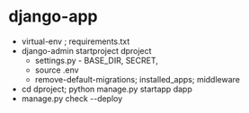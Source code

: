 # django-app

- virtual-env ; requirements.txt
- django-admin startproject dproject
    - settings.py - BASE_DIR, SECRET, 
    - source .env
    - remove-default-migrations; installed_apps; middleware
- cd dproject; python manage.py startapp dapp
- manage.py check --deploy
